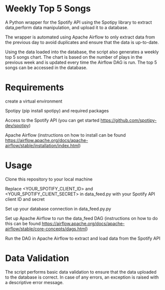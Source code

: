# Weekly Top 5 Songs



A Python wrapper for the Spotify API using the Spotipy library to extract data,perform data manipulation, and upload it to a database. 

The wrapper is automated using Apache Airflow to only extract data from the previous day to avoid duplicates and ensure that the data is up-to-date.

Using the data loaded into the database, the script also generates a weekly top 5 songs chart. The chart is based on the number of plays in the previous week and is updated every time the Airflow DAG is run. The top 5 songs can be accessed in the database.

# Requirements
create a virtual environment

Spotipy (pip install spotipy) and required packages 

Access to the Spotify API (you can get started https://github.com/spotipy-dev/spotipy)

Apache Airflow (instructions on how to install can be found https://airflow.apache.org/docs/apache-airflow/stable/installation/index.html)

# Usage

Clone this repository to your local machine

Replace <YOUR_SPOTIFY_CLIENT_ID> and <YOUR_SPOTIFY_CLIENT_SECRET> in data_feed.py with your Spotify API client ID and secret

Set up your database connection in data_feed.py.py

Set up Apache Airflow to run the data_feed DAG (instructions on how to do this can be found https://airflow.apache.org/docs/apache-airflow/stable/core-concepts/dags.html)

Run the DAG in Apache Airflow to extract and load data from the Spotify API
# Data Validation
The script performs basic data validation to ensure that the data uploaded to the database is correct. In case of any errors, an exception is raised with a descriptive error message.
